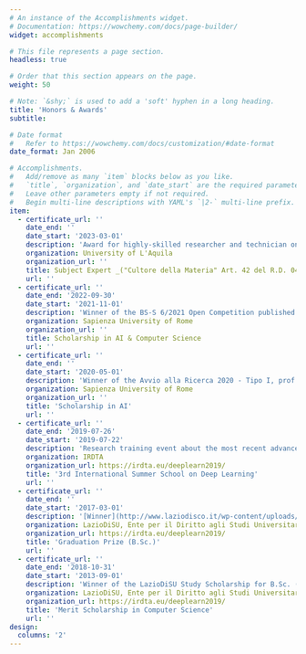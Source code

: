 ```yaml
---
# An instance of the Accomplishments widget.
# Documentation: https://wowchemy.com/docs/page-builder/
widget: accomplishments

# This file represents a page section.
headless: true

# Order that this section appears on the page.
weight: 50

# Note: `&shy;` is used to add a 'soft' hyphen in a long heading.
title: 'Honors & Awards'
subtitle:

# Date format
#   Refer to https://wowchemy.com/docs/customization/#date-format
date_format: Jan 2006

# Accomplishments.
#   Add/remove as many `item` blocks below as you like.
#   `title`, `organization`, and `date_start` are the required parameters.
#   Leave other parameters empty if not required.
#   Begin multi-line descriptions with YAML's `|2-` multi-line prefix.
item:
  - certificate_url: ''
    date_end: ''
    date_start: '2023-03-01'
    description: 'Award for highly-skilled researcher and technician on _Deep Neural Networks_ course in MS Computer Science, Department of Information Engineering, Computer Science, and Mathematics'
    organization: University of L'Aquila
    organization_url: ''
    title: Subject Expert _("Cultore della Materia" Art. 42 del R.D. 04/06/1938, n. 1269)_
    url: ''
  - certificate_url: ''
    date_end: '2022-09-30'
    date_start: '2021-11-01'
    description: 'Winner of the BS-S 6/2021 Open Competition published on September 15th 2021 (num: 1207, rep: 326, class: VII/1) on research project "000090 19 RS VELARDI - RICERCA ATENEO 2019 - MEDI PROGETTI-VELARDI (Responsabile Scientifico, VELARDI P.)"'
    organization: Sapienza University of Rome
    organization_url: ''
    title: Scholarship in AI & Computer Science
    url: ''
  - certificate_url: ''
    date_end: ''
    date_start: '2020-05-01'
    description: 'Winner of the Avvio alla Ricerca 2020 - Tipo I, prof. Num: AR120172A8B35EEA on the research project _"Personalized e-Learning Solutions to Improve the Efficacy of Learning Outcomes in Computer Science e-Courses"_. I devised an autonomous model to detect students prone to drop out of university in online computer science courses, and provide them with personalized feedback and learning pathways to support their academic journey.'
    organization: Sapienza University of Rome
    organization_url: ''
    title: 'Scholarship in AI'
    url: ''
  - certificate_url: ''
    date_end: '2019-07-26'
    date_start: '2019-07-22'
    description: 'Research training event about the most recent advances in the critical and fast developing area of deep learning'
    organization: IRDTA
    organization_url: https://irdta.eu/deeplearn2019/
    title: '3rd International Summer School on Deep Learning'
    url: ''
  - certificate_url: ''
    date_end: ''
    date_start: '2017-03-01'
    description: '[Winner](http://www.laziodisco.it/wp-content/uploads/2017/11/GRADUATORIA-VINCITORI-PREMIO-DI-LAUREA-A.A.-2015-2016.pdf) of the Premio di Laurea distributed from LazioDiSU to excellent bachelor degree students. Winner num: 899, grade: 110/110, *Sum: € 2,559.18*'
    organization: LazioDiSU, Ente per il Diritto agli Studi Universitari nel Lazio
    organization_url: https://irdta.eu/deeplearn2019/
    title: 'Graduation Prize (B.Sc.)'
    url: ''
  - certificate_url: ''
    date_end: '2018-10-31'
    date_start: '2013-09-01'
    description: 'Winner of the LazioDiSU Study Scholarship for B.Sc. (3 years) and M.Sc. (2 years). *Yearly sum: € 5,118.36*'
    organization: LazioDiSU, Ente per il Diritto agli Studi Universitari nel Lazio
    organization_url: https://irdta.eu/deeplearn2019/
    title: 'Merit Scholarship in Computer Science'
    url: ''
design:
  columns: '2'
---
```


